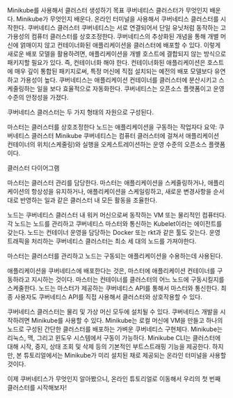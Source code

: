 Minikube를 사용해서 클러스터 생성하기
목표
쿠버네티스 클러스터가 무엇인지 배운다.
Minikube가 무엇인지 배운다.
온라인 터미널을 사용해서 쿠버네티스 클러스터를 시작한다.
쿠버네티스 클러스터
쿠버네티스는 서로 연결되어서 단일 유닛처럼 동작하는 고가용성의 컴퓨터 클러스터를 상호조정한다. 쿠버네티스의 추상화된 개념을 통해 개별 머신에 얽매이지 않고 컨테이너화된 애플리케이션을 클러스터에 배포할 수 있다. 이렇게 새로운 배포 모델을 활용하려면, 애플리케이션을 개별 호스트에 결합되지 않는 방식으로 패키지할 필요가 있다. 즉, 컨테이너화 해야 한다. 컨테이너화된 애플리케이션은 호스트에 매우 깊이 통합된 패키지로써, 특정 머신에 직접 설치되는 예전의 배포 모델보다 유연하고 가용성이 높다. 쿠버네티스는 애플리케이션 컨테이너를 클러스터에 분산시키고 스케줄링하는 일을 보다 효율적으로 자동화한다. 쿠버네티스는 오픈소스 플랫폼이고 운영 수준의 안정성을 가졌다.

쿠버네티스 클러스터는 두 가지 형태의 자원으로 구성된다.

마스터는 클러스터를 상호조정한다
노드는 애플리케이션을 구동하는 작업자다
요약:
쿠버네티스 클러스터
Minikube
쿠버네티스는 컴퓨터 클러스터에 걸쳐서 애플리케이션 컨테이너의 위치(스케줄링)와 실행을 오케스트레이션하는 운영 수준의 오픈소스 플랫폼이다.


클러스터 다이어그램



마스터는 클러스터 관리를 담당한다. 마스터는 애플리케이션을 스케줄링하거나, 애플리케이션의 항상성을 유지하거나, 애플리케이션을 스케일링하고, 새로운 변경사항을 순서대로 반영하는 일과 같은 클러스터 내 모든 활동을 조율한다.

노드는 쿠버네티스 클러스터 내 워커 머신으로써 동작하는 VM 또는 물리적인 컴퓨터다. 각 노드는 노드를 관리하고 쿠버네티스 마스터와 통신하는 Kubelet이라는 에이전트를 갖는다. 노드는 컨테이너 운영을 담당하는 Docker 또는 rkt과 같은 툴도 갖는다. 운영 트래픽을 처리하는 쿠버네티스 클러스터는 최소 세 대의 노드를 가져야한다.

마스터는 클러스터를 관리하고 노드는 구동되는 애플리케이션을 수용하는데 사용된다.

애플리케이션을 쿠버네티스에 배포한다는 것은, 마스터에 애플리케이션 컨테이너를 구동하라고 지시하는 것이다. 마스터는 컨테이너를 클러스터의 어느 노드에 구동시킬지를 스케줄한다. 노드는 마스터가 제공하는 쿠버네티스 API를 통해서 마스터와 통신한다. 최종 사용자도 쿠버네티스 API를 직접 사용해서 클러스터와 상호작용할 수 있다.

쿠버네티스 클러스터는 물리 및 가상 머신 모두에 설치될 수 있다. 쿠버네티스 개발을 시작하려면 Minikube를 사용할 수 있다. Minikube는 로컬 머신에 VM을 만들고 하나의 노드로 구성된 간단한 클러스터를 배포하는 가벼운 쿠버네티스 구현체다. Minikube는 리눅스, 맥, 그리고 윈도우 시스템에서 구동이 가능하다. Minikube CLI는 클러스터에 대해 시작, 중지, 상태 조회 및 삭제 등의 기본적인 부트스트래핑 기능을 제공한다. 하지만, 본 튜토리얼에서는 Minikube가 미리 설치된 채로 제공되는 온라인 터미널을 사용할 것이다.

이제 쿠버네티스가 무엇인지 알아봤으니, 온라인 튜토리얼로 이동해서 우리의 첫 번째 클러스터를 시작해보자!
